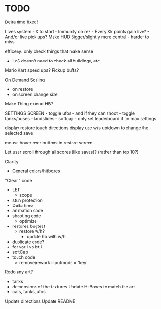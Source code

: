 # TODO

Delta time fixed?

Lives system
    - X to start
    - Immunity on rez
    - Every Xk points gain live?
    - And/or live pick ups?
Make HUD Bigger/slightly more central
    - harder to miss

efficeny: only check things that make sense
- LoS doesn't need to check all buildings, etc

Mario Kart speed ups?
Pickup buffs?

On Demand Scaling
- on restore
- on screen change size

Make Thing extend HB?

SETTINGS SCREEN
    - toggle ufos
        - and if they can shoot
    - toggle tanks/buses
    - landslides
    - softcap
    - only set leaderboard if on max settings

display restore touch directions
display use w/s up/down to change the selected save

mouse hover over buttons in restore screen

Let user scroll through all scores (like saves)? (rather than top 10?)

Clarity
- General colors/hitboxes

"Clean" code
- LET
    - scope
- stun protection
- Delta time
- animation code
- shooting code
    - optimize
- restores bugtest
    - restore w/h?
        - update hb with w/h
- duplicate code?
- for var i vs let i
- softCap
- touch code
    - remove/rework inputmode = 'key'

Redo any art?
- tanks
- demensions of the textures
Update HitBoxes to match the art
- cars, tanks, ufos

Update directions
Update README